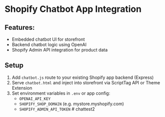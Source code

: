 
# Shopify Chatbot App Integration

## Features:
- Embedded chatbot UI for storefront
- Backend chatbot logic using OpenAI
- Shopify Admin API integration for product data

## Setup
1. Add `chatbot.js` route to your existing Shopify app backend (Express)
2. Serve `chatbot.html` and inject into storefront via ScriptTag API or Theme Extension
3. Set environment variables in `.env` or app config:
    - `OPENAI_API_KEY`
    - `SHOPIFY_SHOP_DOMAIN` (e.g. mystore.myshopify.com)
    - `SHOPIFY_ADMIN_API_TOKEN`
#   c h a t t e s t 2  
 